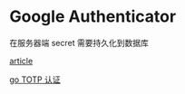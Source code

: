 # Google Authenticator

在服务器端 secret 需要持久化到数据库

[article](https://zhuanlan.zhihu.com/p/132478048)

[go TOTP 认证](https://mp.weixin.qq.com/s/f_FWbK8wJussMW807-cg3A)
